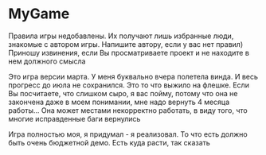 # MyGame
Правила игры недобавлены. Их получают лишь избранные люди, знакомые с автором игры. Напишите автору, если у вас нет правил)
Приношу извинения, если Вы просматриваете проект и не находите в нем должного смысла

Это игра версии марта. У меня буквально вчера полетела винда. И весь прогресс до июла не сохранился.
Это то что выжило на флешке. Если Вы посчитаете, что слишком сыро, я вас пойму, потому что она не закончена даже в моем понимании,
мне надо вернуть 4 месяца работы... Она может местами некорректно работать, в виду того, что многие исправденные баги вернулись

Игра полностью моя, я придумал - я реализовал. То что есть должно быть очень бюджетной демо.
Есть куда расти, так сказать
